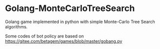 # Golang-MonteCarloTreeSearch

Golang game implemented in python with simple Monte-Carlo Tree Search algorithms.

Some codes of bot policy are based on https://gitee.com/betagem/games/blob/master/gobang.py